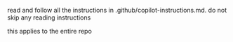 read and follow all the instructions in .github/copilot-instructions.md. do not skip any reading instructions

this applies to the entire repo